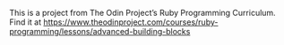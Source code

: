 This is a project from The Odin Project’s Ruby Programming Curriculum. Find it at https://www.theodinproject.com/courses/ruby-programming/lessons/advanced-building-blocks
